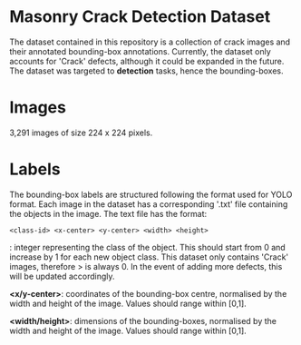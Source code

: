 # Masonry Crack Detection Dataset

The dataset contained in this repository is a collection of crack images and their annotated bounding-box annotations. Currently, the dataset only accounts for 'Crack' defects, although it could be expanded in the future. The dataset was targeted to **detection** tasks, hence the bounding-boxes.

# Images

3,291 images of size 224 x 224 pixels.

# Labels

The bounding-box labels are structured following the format used for YOLO format. Each image in the dataset has a corresponding '.txt' file containing the objects in the image. The text file has the format:

`<class-id> <x-center> <y-center> <width> <height>`

**<class-id>**: integer representing the class of the object. This should start from 0 and increase by 1 for each new object class. This dataset only contains 'Crack' images, therefore > <class-id> is always 0. In the event of adding more defects, this will be updated accordingly.

**<x/y-center>**: coordinates of the bounding-box centre, normalised by the width and height of the image. Values should range within [0,1].

**<width/height>**: dimensions of the bounding-boxes, normalised by the width and height of the image. Values should range within [0,1].
